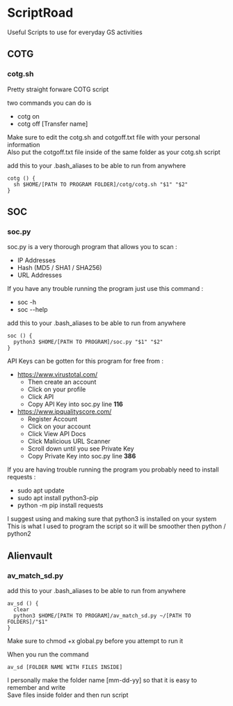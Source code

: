 # ScriptRoad
Useful Scripts to use for everyday GS activities

## COTG
### cotg.sh

Pretty straight forware COTG script  

two commands you can do is 
- cotg on
- cotg off [Transfer name]

Make sure to edit the cotg.sh and cotgoff.txt file with your personal information  
Also put the cotgoff.txt file inside of the same folder as your cotg.sh script  

add this to your .bash_aliases to be able to run from anywhere
```
cotg () {
  sh $HOME/[PATH TO PROGRAM FOLDER]/cotg/cotg.sh "$1" "$2"
}
```

## SOC

### soc.py

soc.py is a very thorough program that allows you to scan :
- IP Addresses
- Hash (MD5 / SHA1 / SHA256)
- URL Addresses

If you have any trouble running the program just use this command :
- soc -h
- soc --help

add this to your .bash_aliases to be able to run from anywhere
```
soc () {
  python3 $HOME/[PATH TO PROGRAM]/soc.py "$1" "$2"
}
```

API Keys can be gotten for this program for free from :
- https://www.virustotal.com/
  - Then create an account
  - Click on your profile
  - Click API
  - Copy API Key into soc.py line **116**
- https://www.ipqualityscore.com/
  - Register Account
  - Click on your account
  - Click View API Docs
  - Click Malicious URL Scanner
  - Scroll down until you see Private Key
  - Copy Private Key into soc.py line **386**

If you are having trouble running the program you probably need to install requests :
- sudo apt update
- sudo apt install python3-pip
- python -m pip install requests

I suggest using and making sure that python3 is installed on your system  
This is what I used to program the script so it will be smoother then python / python2 

## Alienvault

### av_match_sd.py

add this to your .bash_aliases to be able to run from anywhere  
```
av_sd () {
  clear
  python3 $HOME/[PATH TO PROGRAM]/av_match_sd.py ~/[PATH TO FOLDERS]/"$1"
}
```

Make sure to chmod +x global.py before you attempt to run it
 
When you run the command  
```
av_sd [FOLDER NAME WITH FILES INSIDE]
```

I personally make the folder name [mm-dd-yy] so that it is easy to remember and write  
Save files inside folder and then run script
